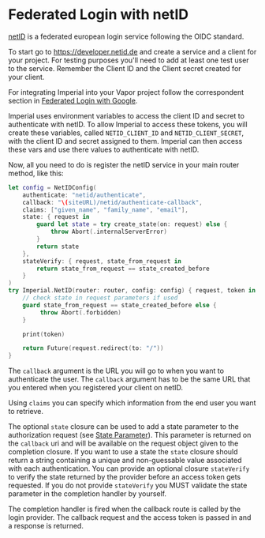 # Federated Login with netID

[netID](https://netid.de) is a federated european login service following the OIDC standard.

To start go to https://developer.netid.de and create a service and a client for your project. For testing purposes you'll need to add at least one test user to the service. 
Remember the Client ID and the Client secret created for your client.

For integrating Imperial into your Vapor project follow the correspondent section in [Federated Login with Google](../Google/README.md).

Imperial uses environment variables to access the client ID and secret to authenticate with netID. To allow Imperial to access these tokens, you will create these variables, called `NETID_CLIENT_ID` and `NETID_CLIENT_SECRET`, with the client ID and secret assigned to them. Imperial can then access these vars and use there values to authenticate with netID.

Now, all you need to do is register the netID service in your main router method, like this:

```swift
let config = NetIDConfig(
    authenticate: "netid/authenticate",
    callback: "\(siteURL)/netid/authenticate-callback",
    claims: ["given_name", "family_name", "email"],
    state: { request in
        guard let state = try create_state(on: request) else {
            throw Abort(.internalServerError)
        }
        return state
    },
    stateVerify: { request, state_from_request in
        return state_from_request == state_created_before
    }
)
try Imperial.NetID(router: router, config: config) { request, token in
    // check state in request parameters if used
    guard state_from_request == state_created_before else {
         throw Abort(.forbidden)
    }

    print(token)

    return Future(request.redirect(to: "/"))
}
```

The `callback` argument is the URL you will go to when you want to authenticate the user. The `callback` argument has to be the same URL that you entered when you registered your client on netID.

Using `claims` you can specify which information from the end user you want to retrieve.

The optional `state` closure can be used to add a state parameter to the authorization request (see [State Parameter](https://auth0.com/docs/protocols/oauth2/oauth-state)). This parameter is returned on the `callback` uri and will be available on the request object given to the completion closure. If you want to use a state the `state` closure should return a string containing a unique and non-guessable value associated with each authentication. You can provide an optional closure `stateVerify` to verify the state returned by the provider before an access token gets requested. If you do not provide `stateVerify` you MUST validate the state parameter in the completion handler by yourself.

The completion handler is fired when the callback route is called by the login provider. The callback request and the access token is passed in and a response is returned.

